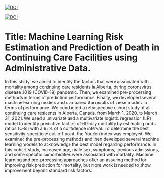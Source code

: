 <a href="https://www.linkedin.com/in/fuzzy-shahidi"><img src="https://img.shields.io/badge/Linkdin-Fuzzy%20Shahidi-blue.svg" alt="DOI"></a>


<a href="https://doi.org/10.21203/rs.3.rs-2895528/v1"><img src="https://img.shields.io/badge/Linkdin-Fuzzy%20Shahidi-blue.svg" alt="DOI"></a>





# Title: Machine Learning Risk Estimation and Prediction of Death in Continuing Care Facilities using Administrative Data.

<pr>
In this study, we aimed to identify the factors that were associated with mortality among continuing care residents in Alberta, during coronavirus disease 2019 (COVID-19) pandemic. Then, we examined pre-processing methods in terms of prediction performance. Finally, we developed several machine learning models and compared the results of these models in terms of performance. We conducted a retrospective cohort study of all continuing care residents in Alberta, Canada, from March 1, 2020, to March 31, 2021. We used a univariate and a multivariate logistic regression (LR) model to identify predictive factors of 60-day mortality by estimating odds ratios (ORs) with a 95% of a confidence interval. To determine the best sensitivity-specificity cut-off point, the Youden index was employed. We examined the pre-processing methods and then developed several machine learning models to acknowledge the best model regarding performance. In this cohort study, increased age, male sex, symptoms, previous admissions, and some specific comorbidities were associated with mortality. Machine learning and pre-processing approaches offer an assuring method for improving risk prediction for mortality, but more work is needed to show improvement beyond standard risk factors.
</pr>

